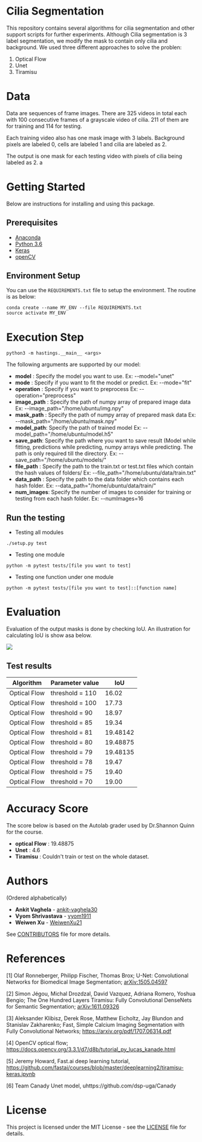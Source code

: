# Cilia Segmentation

This repository contains several algorithms for cilia segmentation and other support scripts for further experiments. Although Cilia segmentation is 3 label segmentation, we modify the mask to contain only cilia and background. We used three different approaches to solve the problen:

1) Optical Flow
2) Unet
3) Tiramisu

# Data

Data are sequences of frame images. There are 325 videos in total each with 100 consecutive frames of a grayscale video of cilia. 211 of them are for training and 114 for testing.

Each training video also has one mask image with 3 labels. Background pixels are labeled 0, cells are labeled 1 and cilia are labeled as 2.

The output is one mask for each testing video with pixels of cilia being labeled as 2.
a
# Getting Started

Below are instructions for installing and using this package.

## Prerequisites

- [Anaconda](https://www.anaconda.com/)
- [Python 3.6](https://www.python.org/downloads/release/python-360/)
- [Keras](https://keras.io/#installation)
- [openCV](https://pypi.python.org/pypi/opencv-python)

## Environment Setup

You can use the `REQUIREMENTS.txt` file to setup the environment. The routine is as below:

```
conda create --name MY_ENV --file REQUIREMENTS.txt
source activate MY_ENV
```
# Execution Step
```
python3 -m hastings.__main__ <args>
```
The following arguments are supported by our model:
- **model** : Specify the model you want to use.
                  Ex: --model="unet"
- **mode** : Specify if you want to fit the model or predict.
                  Ex: --mode="fit"
- **operation** : Specify if you want to preprocess
                  Ex: --operation="preprocess"
- **image_path** : Specify the path of  numpy array of prepared image data
                  Ex: --image_path="/home/ubuntu/img.npy"
 - **mask_path** : Specify the path of numpy array of prepared mask data
                  Ex: --mask_path="/home/ubuntu/mask.npy"
 - **model_path**: Specify the path of trained model
                  Ex: --model_path="/home/ubuntu/model.h5"
 - **save_path**: Specify the path where you want to save result (Model while fitting, predictions while predicting, numpy arrays while predicting. The path is only required till the directory.
                  Ex: --save_path="/home/ubuntu/models/"
 - **file_path** : Specify the path to the train.txt or test.txt files which contain the hash values of folders/
                  Ex: --file_path="/home/ubuntu/data/train.txt"
 - **data_path** : Specify the path to the data folder which contains each hash folder.
                  Ex: --data_path="/home/ubuntu/data/train/"
 - **num_images**: Specify the number of images to consider for training or testing from each hash folder.
                  Ex: --numImages=16
    
## Run the testing

- Testing all modules
```
./setup.py test
```
- Testing one module
```
python -m pytest tests/[file you want to test]
```
- Testing one function under one module
```
python -m pytest tests/[file you want to test]::[function name]
```

# Evaluation

Evaluation of the output masks is done by checking IoU. An illustration for calculating IoU is show asa below.

![](https://www.pyimagesearch.com/wp-content/uploads/2016/09/iou_equation.png)

## Test results

Algorithm | Parameter value | IoU |
----------|-----------------|-----|
Optical Flow | threshold = 110 |16.02|
Optical Flow | threshold = 100 |17.73|
Optical Flow | threshold = 90  |18.97|
Optical Flow | threshold = 85  |19.34|
Optical Flow | threshold = 81  |19.48142|
Optical Flow | threshold = 80  |19.48875|
Optical Flow | threshold = 79  |19.48135|
Optical Flow | threshold = 78  |19.47|
Optical Flow | threshold = 75  |19.40|
Optical Flow | threshold = 70  |19.00|

# Accuracy Score
The score below is based on the Autolab grader used by Dr.Shannon Quinn for the course.
- **optical Flow** : 19.48875
- **Unet** : 4.6
- **Tiramisu** : Couldn't train or test on the whole dataset.

# Authors

(Ordered alphabetically)

- **Ankit Vaghela** - [ankit-vaghela30](https://github.com/ankit-vaghela30)
- **Vyom Shrivastava** - [vyom1911](https://github.com/vyom1911)
- **Weiwen Xu** - [WeiwenXu21](https://github.com/WeiwenXu21)

See [CONTRIBUTORS](https://github.com/dsp-uga/Hastings-p4/blob/master/CONTRIBUTORS.md) file for more details.

# References
[1] Olaf Ronneberger, Philipp Fischer, Thomas Brox; U-Net: Convolutional Networks for Biomedical Image Segmentation; [arXiv:1505.04597](https://arxiv.org/pdf/1707.06314.pdf)

[2] Simon Jégou, Michal Drozdzal, David Vazquez, Adriana Romero, Yoshua Bengio; The One Hundred Layers Tiramisu: Fully Convolutional DenseNets for Semantic Segmentation; [arXiv:1611.09326](https://arxiv.org/abs/1611.09326)

[3] Aleksander Klibisz, Derek Rose, Matthew Eicholtz, Jay Blundon and Stanislav Zakharenko; Fast, Simple Calcium Imaging Segmentation with Fully Convolutional Networks; https://arxiv.org/pdf/1707.06314.pdf

[4] OpenCV optical flow; https://docs.opencv.org/3.3.1/d7/d8b/tutorial_py_lucas_kanade.html

[5] Jeremy Howard, Fast.ai deep learning tutorial, https://github.com/fastai/courses/blob/master/deeplearning2/tiramisu-keras.ipynb

[6] Team Canady Unet model, uhttps://github.com/dsp-uga/Canady

# License

This project is licensed under the MIT License - see the [LICENSE](https://github.com/dsp-uga/Hastings-p4/blob/master/LICENSE) file for details.
